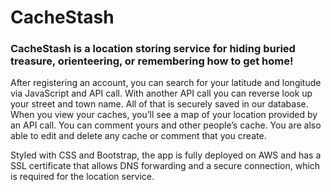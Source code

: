 # CacheStash

### CacheStash is a location storing service for hiding buried treasure, orienteering, or remembering how to get home!

After registering an account, you can search for your latitude and longitude via JavaScript and API call. With another API call you can reverse look up your street and town name. All of that is securely saved in our database. When you view your caches, you’ll see a map of your location provided by an API call.  You can comment yours and other people’s cache. You are also able to edit and delete any cache or comment that you create.

Styled with CSS and Bootstrap, the app is fully deployed on AWS and has a SSL certificate that allows DNS forwarding and a secure connection, which is required for the location service.